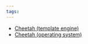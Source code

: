 ```yaml
---
tags: 
---
```


-   [Cheetah (template engine)](/wiki/Cheetah_%28template_engine%29)
-   [Cheetah (operating system)](/wiki/Cheetah_%28operating_system%29)

